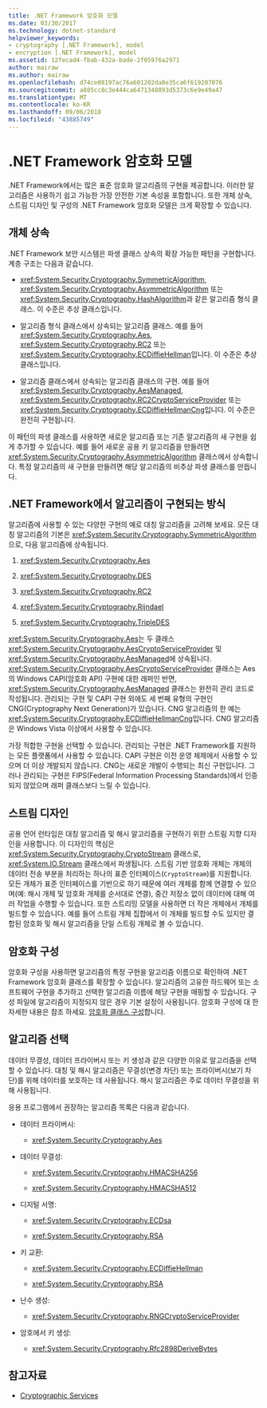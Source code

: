 ```yaml
---
title: .NET Framework 암호화 모델
ms.date: 03/30/2017
ms.technology: dotnet-standard
helpviewer_keywords:
- cryptography [.NET Framework], model
- encryption [.NET Framework], model
ms.assetid: 12fecad4-fbab-432a-bade-2f05976a2971
author: mairaw
ms.author: mairaw
ms.openlocfilehash: d74ce08197ac76a601202da8e35ca6f619207076
ms.sourcegitcommit: a885cc8c3e444ca6471348893d5373c6e9e49a47
ms.translationtype: MT
ms.contentlocale: ko-KR
ms.lasthandoff: 09/06/2018
ms.locfileid: "43885749"
---
```

# <a name="net-framework-cryptography-model"></a>.NET Framework 암호화 모델
.NET Framework에서는 많은 표준 암호화 알고리즘의 구현을 제공합니다. 이러한 알고리즘은 사용하기 쉽고 가능한 가장 안전한 기본 속성을 포함합니다. 또한 개체 상속, 스트림 디자인 및 구성의 .NET Framework 암호화 모델은 크게 확장할 수 있습니다.  
  
## <a name="object-inheritance"></a>개체 상속  
 .NET Framework 보안 시스템은 파생 클래스 상속의 확장 가능한 패턴을 구현합니다. 계층 구조는 다음과 같습니다.  
  
-   <xref:System.Security.Cryptography.SymmetricAlgorithm>, <xref:System.Security.Cryptography.AsymmetricAlgorithm> 또는 <xref:System.Security.Cryptography.HashAlgorithm>과 같은 알고리즘 형식 클래스. 이 수준은 추상 클래스입니다.  
  
-   알고리즘 형식 클래스에서 상속되는 알고리즘 클래스. 예를 들어 <xref:System.Security.Cryptography.Aes>, <xref:System.Security.Cryptography.RC2> 또는 <xref:System.Security.Cryptography.ECDiffieHellman>입니다. 이 수준은 추상 클래스입니다.  
  
-   알고리즘 클래스에서 상속되는 알고리즘 클래스의 구현. 예를 들어 <xref:System.Security.Cryptography.AesManaged>, <xref:System.Security.Cryptography.RC2CryptoServiceProvider> 또는 <xref:System.Security.Cryptography.ECDiffieHellmanCng>입니다. 이 수준은 완전히 구현됩니다.  
  
 이 패턴의 파생 클래스를 사용하면 새로운 알고리즘 또는 기존 알고리즘의 새 구현을 쉽게 추가할 수 있습니다. 예를 들어 새로운 공용 키 알고리즘을 만들려면 <xref:System.Security.Cryptography.AsymmetricAlgorithm> 클래스에서 상속합니다. 특정 알고리즘의 새 구현을 만들려면 해당 알고리즘의 비추상 파생 클래스를 만듭니다.  
  
## <a name="how-algorithms-are-implemented-in-the-net-framework"></a>.NET Framework에서 알고리즘이 구현되는 방식  
 알고리즘에 사용할 수 있는 다양한 구현의 예로 대칭 알고리즘을 고려해 보세요. 모든 대칭 알고리즘의 기본은 <xref:System.Security.Cryptography.SymmetricAlgorithm>으로, 다음 알고리즘에 상속됩니다.  
  
1.  <xref:System.Security.Cryptography.Aes>  
  
2.  <xref:System.Security.Cryptography.DES>  
  
3.  <xref:System.Security.Cryptography.RC2>  
  
4.  <xref:System.Security.Cryptography.Rijndael>  
  
5.  <xref:System.Security.Cryptography.TripleDES>  
  
 <xref:System.Security.Cryptography.Aes>는 두 클래스 <xref:System.Security.Cryptography.AesCryptoServiceProvider> 및 <xref:System.Security.Cryptography.AesManaged>에 상속됩니다. <xref:System.Security.Cryptography.AesCryptoServiceProvider> 클래스는 Aes의 Windows CAPI(암호화 API) 구현에 대한 래퍼인 반면, <xref:System.Security.Cryptography.AesManaged> 클래스는 완전히 관리 코드로 작성됩니다. 관리되는 구현 및 CAPI 구현 외에도 세 번째 유형의 구현인 CNG(Cryptography Next Generation)가 있습니다. CNG 알고리즘의 한 예는 <xref:System.Security.Cryptography.ECDiffieHellmanCng>입니다. CNG 알고리즘은 Windows Vista 이상에서 사용할 수 있습니다.  
  
 가장 적합한 구현을 선택할 수 있습니다.  관리되는 구현은 .NET Framework를 지원하는 모든 플랫폼에서 사용할 수 있습니다.  CAPI 구현은 이전 운영 체제에서 사용할 수 있으며 더 이상 개발되지 않습니다. CNG는 새로운 개발이 수행되는 최신 구현입니다. 그러나 관리되는 구현은 FIPS(Federal Information Processing Standards)에서 인증되지 않았으며 래퍼 클래스보다 느릴 수 있습니다.  
  
## <a name="stream-design"></a>스트림 디자인  
 공용 언어 런타임은 대칭 알고리즘 및 해시 알고리즘을 구현하기 위한 스트림 지향 디자인을 사용합니다. 이 디자인의 핵심은 <xref:System.Security.Cryptography.CryptoStream> 클래스로, <xref:System.IO.Stream> 클래스에서 파생됩니다. 스트림 기반 암호화 개체는 개체의 데이터 전송 부분을 처리하는 하나의 표준 인터페이스(`CryptoStream`)를 지원합니다. 모든 개체가 표준 인터페이스를 기반으로 하기 때문에 여러 개체를 함께 연결할 수 있으며(예: 해시 개체 및 암호화 개체를 순서대로 연결), 중간 저장소 없이 데이터에 대해 여러 작업을 수행할 수 있습니다. 또한 스트리밍 모델을 사용하면 더 작은 개체에서 개체를 빌드할 수 있습니다. 예를 들어 스트림 개체 집합에서 이 개체를 빌드할 수도 있지만 결합된 암호화 및 해시 알고리즘을 단일 스트림 개체로 볼 수 있습니다.  
  
## <a name="cryptographic-configuration"></a>암호화 구성  
 암호화 구성을 사용하면 알고리즘의 특정 구현을 알고리즘 이름으로 확인하여 .NET Framework 암호화 클래스를 확장할 수 있습니다. 알고리즘의 고유한 하드웨어 또는 소프트웨어 구현을 추가하고 선택한 알고리즘 이름에 해당 구현을 매핑할 수 있습니다. 구성 파일에 알고리즘이 지정되지 않은 경우 기본 설정이 사용됩니다. 암호화 구성에 대 한 자세한 내용은 참조 하세요. [암호화 클래스 구성](../../../docs/framework/configure-apps/configure-cryptography-classes.md)합니다.  
  
## <a name="choosing-an-algorithm"></a>알고리즘 선택  
 데이터 무결성, 데이터 프라이버시 또는 키 생성과 같은 다양한 이유로 알고리즘을 선택할 수 있습니다. 대칭 및 해시 알고리즘은 무결성(변경 차단) 또는 프라이버시(보기 차단)를 위해 데이터를 보호하는 데 사용됩니다. 해시 알고리즘은 주로 데이터 무결성을 위해 사용됩니다.  
  
 응용 프로그램에서 권장하는 알고리즘 목록은 다음과 같습니다.  
  
-   데이터 프라이버시:  
  
    -   <xref:System.Security.Cryptography.Aes>  
  
-   데이터 무결성:  
  
    -   <xref:System.Security.Cryptography.HMACSHA256>  
  
    -   <xref:System.Security.Cryptography.HMACSHA512>  
  
-   디지털 서명:  
  
    -   <xref:System.Security.Cryptography.ECDsa>  
  
    -   <xref:System.Security.Cryptography.RSA>  
  
-   키 교환:  
  
    -   <xref:System.Security.Cryptography.ECDiffieHellman>  
  
    -   <xref:System.Security.Cryptography.RSA>  
  
-   난수 생성:  
  
    -   <xref:System.Security.Cryptography.RNGCryptoServiceProvider>  
  
-   암호에서 키 생성:  
  
    -   <xref:System.Security.Cryptography.Rfc2898DeriveBytes>  
  
## <a name="see-also"></a>참고자료

- [Cryptographic Services](../../../docs/standard/security/cryptographic-services.md)  
